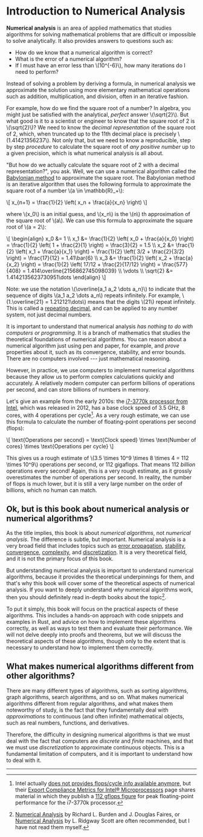 # Introduction to Numerical Analysis

**Numerical analysis** is an area of applied mathematics that studies algorithms for solving mathematical problems that are difficult or impossible to solve analytically. It also provides answers to questions such as:

- How do we know that a numerical algorithm is correct?
- What is the error of a numerical algorithm?
- If I must have an error less than \\(10^{-6}\\), how many iterations do I need to perform?

Instead of solving a problem by deriving a formula, in numerical analysis we approximate the solution using more elementary mathematical operations such as addition, multiplication, and division, often in an iterative fashion.

For example, how do we find the square root of a number? In algebra, you might just be satisfied with the analytical, *perfect* answer \\(\sqrt{2}\\). But what good is it to a scientist or engineer to know that the square root of 2 is \\(\sqrt{2}\\)? We need to know the *decimal representation* of the square root of 2, which, when truncated up to the 11th decimal place is precisely \\(1.41421356237\\). Not only that, but we need to know a reproducible, step by step *procedure* to calculate the square root of *any positive number* up to a given precision, which is what numerical analysis is all about.

"But how do we actually calculate the square root of 2 with a decimal representation?", you ask. Well, we can use a numerical algorithm called the [Babylonian method](https://en.wikipedia.org/wiki/Methods_of_computing_square_roots#Babylonian_method) to approximate the square root. The Babylonian method is an iterative algorithm that uses the following formula to approximate the square root of a number \\(a \in \mathbb{R}_+\\):

\\[
x_{n+1} = \frac{1}{2} \left( x_n + \frac{a}{x_n} \right)
\\]

where \\(x_0\\) is an initial guess, and \\(x_n\\) is the \\(n\\) th approximation of the square root of \\(a\\). We can use this formula to approximate the square root of \\(a = 2\\):

\\[
\begin{align}
x_0 &= 1 \\\\
x_1 &= \frac{1}{2} \left( x_0 + \frac{a}{x_0} \right) = \frac{1}{2} \left( 1 + \frac{2}{1} \right) = \frac{3}{2} = 1.5 \\\\
x_2 &= \frac{1}{2} \left( x_1 + \frac{a}{x_1} \right) = \frac{1}{2} \left( 3/2 + \frac{2}{3/2} \right) = \frac{17}{12} = 1.41\bar{6} \\\\
x_3 &= \frac{1}{2} \left( x_2 + \frac{a}{x_2} \right) = \frac{1}{2} \left( 17/12 + \frac{2}{17/12} \right) = \frac{577}{408} = 1.414\overline{2156862745098039} \\\\
\vdots \\\\
\sqrt{2} &= 1.4142135623730951\dots
\end{align}
\\]

Note: we use the notation \\(\overline{a_1 a_2 \dots a_n}\\) to indicate that the sequence of digits \\(a_1 a_2 \dots a_n\\) repeats infinitely. For example, \\(1.\overline{21} = 1.212121\dots\\) means that the digits \\(21\\) repeat infinitely. This is called a [repeating decimal](https://en.wikipedia.org/wiki/Repeating_decimal), and can be applied to any number system, not just decimal numbers.

It is important to understand that numerical analysis *has nothing to do with computers or programming*. It is a branch of mathematics that studies the theoretical foundations of numerical algorithms. You can reason about a numerical algorithm just using pen and paper, for example, and *prove* properties
about it, such as its convergence, stability, and error bounds. There are no computers involved --- just mathematical reasoning.

However, in practice, we use computers to implement numerical algorithms because they allow us to perform complex calculations quickly and accurately. A relatively modern computer can perform billions of operations per second, and can store billions of numbers in memory.

Let's give an example from the early 2010s: the [i7-3770k processor from Intel](https://ark.intel.com/content/www/us/en/ark/products/65523/intel-core-i7-3770k-processor-8m-cache-up-to-3-90-ghz.html), which was released in 2012, has a base clock speed of 3.5 GHz, 8 cores, with 4 operations per cycle[^ops-per-cycle-intel]. As a very rough estimate, we can use this formula to calculate the number of floating-point operations per second (flops):

\\[
\text{Operations per second} = \text{Clock speed} \times \text{Number of cores} \times \text{Operations per cycle}
\\]

This gives us a rough estimate of \\(3.5 \times 10^9 \times 8 \times 4 = 112 \times 10^9\\) operations per second, or 112 gigaflops. That means 112 *billion* operations every second! Again, this is a very rough estimate, as it grossly overestimates the number of operations per second. In reality, the number of flops is much lower, but it is still a very large number on the order of billions, which no human can match.

## Ok, but is this book about numerical analysis or numerical algorithms?

As the title implies, this book is about *numerical algorithms*, not *numerical analysis*. The difference is subtle, but important. Numerical analysis 
is a very broad field that includes topics such as [error propagation](https://en.wikipedia.org/wiki/Numerical_analysis#Generation_and_propagation_of_errors), [stability](https://en.wikipedia.org/wiki/Numerical_stability), [convergence](https://en.wikipedia.org/wiki/Convergence_(mathematics)), [complexity](https://en.wikipedia.org/wiki/Computational_complexity_theory#Continuous_complexity_theory), and [discretization](https://en.wikipedia.org/wiki/Discretization). It is a very theoretical field, and it is not the primary focus of this book.

But understanding numerical analysis is important to understand numerical algorithms, because it provides the theoretical underpinnings for them, and that's why this book will cover some of the theoretical aspects of numerical analysis.
If you want to deeply understand *why* numerical algorithms work, then you should definitely read in-depth books about the topic[^numerical-analysis-books].

To put it simply, this book will focus on the practical aspects of these algorithms. This includes a hands-on approach with code snippets and examples in Rust, and advice on how to implement these algorithms correctly, as well as ways to test them and evaluate their performance. We will not delve deeply into proofs and theorems, but we will discuss the theoretical aspects of these algorithms, though only to the extent that is necessary to understand how to implement them correctly.

## What makes numerical algorithms different from other algorithms?

There are many different types of algorithms, such as sorting algorithms, graph algorithms, search algorithms, and so on. What makes numerical algorithms different from regular algorithms, and what makes them noteworthy of study, is the fact that they fundamentally deal with *approximations* to continuous (and often infinite) mathematical objects, such as real numbers, functions, and derivatives.

Therefore, the difficulty in designing numerical algorithms is that we must deal with the fact that computers are *discrete* and *finite* machines, and that we must use *discretization* to approximate continuous objects. This is a fundamental limitation of computers, and it is important to understand how to deal with it.

---------

[^ops-per-cycle-intel]: Intel actually [does not provides flops/cycle info available anymore](https://www.intel.com/content/www/us/en/support/articles/000057415/processors.html), but their [Export Compliance Metrics for Intel® Microprocessors](https://www.intel.com/content/www/us/en/support/articles/000005755/processors.html) page shares material in which they publish a [112 gflops figure](https://www.intel.com/content/dam/support/us/en/documents/processors/APP-for-Intel-Core-Processors.pdf) for peak floating-point performance for the i7-3770k processor.

[^numerical-analysis-books]: [Numerical Analysis](https://www.amazon.com/Numerical-Analysis-Richard-L-Burden/dp/1305253663) by Richard L. Burden and J. Douglas Faires, or [Numerical Analysis](http://people.cs.uchicago.edu/~ridg/newna/nalrs.pdf) by L. Ridgway Scott are often recommended, but I have not read them myself.
